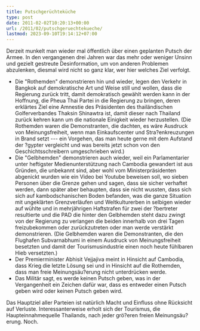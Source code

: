 ```yaml
---
title: Putschgerüchteküche
type: post
date: 2011-02-02T10:20:13+00:00
url: /2011/02/putschgeruechtekueche/
lastmod: 2023-09-10T19:14:12+07:00
---
```



Derzeit munkelt man wieder mal öffentlich über einen geplanten Putsch der Armee. In den vergangenen drei Jahren war das mehr oder weniger Unsinn und gezielt gestreute Desinformation, um von anderen Problemen abzulenken, diesmal wird nicht so ganz klar, wer hier welches Ziel verfolgt.

  * Die "Rothemden" demonstrieren hin und wieder, legen den Verkehr in Bangkok auf demokratische Art und Weise still und wollen, dass die Regierung zurück tritt, damit demokratisch gewählt werden kann in der Hoffnung, die Pheua Thai Partei in die Regierung zu bringen, deren erklärtes Ziel eine Amnestie des Präsidenten des thailändischen Golferverbandes Thaksin Shinawtra ist, damit dieser nach Thailand zurück kehren kann um die nationale Einigkeit wieder herzustellen. (Die Rothemden waren die Demonstranten, die dachten, es wäre Ausdruck von Meinungsfreiheit, wenn man Einkaufscenter und Stra?enkreuzungen in Brand setzt --- ein Vorgehen, das man heute gerne mit dem Aufstand der ?gypter vergleicht und was bereits jetzt schon von den Geschichtsschreibern umgeschrieben wird.)
  * Die "Gelbhemden" demonstrieren auch wieder, weil ein Parlamentarier unter heftigster Medienunterstützung nach Cambodia gewandert ist aus Gründen, die unbekannt sind, aber wohl vom Ministerpräsidenten abgenickt wurden wie ein Video bei Youtube beweisen soll, wo sieben Personen über die Grenze gehen und sagen, dass sie sicher verhaftet werden, dann später aber behaupten, dass sie nicht wussten, dass sich sich auf kambodschanischen Boden befanden, was die ganze Situation mit ungeklärten Grenzverläufen und Weltkulturerben in selbigen wieder auf wühlte und in mehrjährigen Haftstrafen für zwei der ?bertreter resultierte und die <span class="caps">PAD</span> die hinter den Gelbhemden steht dazu zwingt von der Regierung zu verlangen die beiden innerhalb von drei Tagen freizubekommen oder zurückzutreten oder man werde verstärkt demonstrieren. (Die Gelbhemden waren die Demonstranten, die den Flughafen Subvarnabhumi in einem Ausdruck von Meinungsfreiheit besetzten und damit der Tourismusindustrie einen noch heute fühlbaren Hieb versetzten.)
  * Der Premierminister Abhisit Vejjajiva meint in Hinsicht auf Cambodia, dass Krieg die letzte Lösung sei und in Hinsicht auf die Rothemden, dass man freie Meinungsäu?erung nicht unterdrücken werde.
  * Das Militär sagt, es werde keinen Putsch geben, was in der Vergangenheit ein Zeichen dafür war, dass es entweder einen Putsch geben wird oder keinen Putsch geben wird.

Das Hauptziel aller Parteien ist natürlich Macht und Einfluss ohne Rücksicht auf Verluste. Interessanterweise erholt sich der Tourismus, die Haupteinnahmequelle Thailands, nach jeder grö?eren freien Meinungsäu?erung. Noch.
